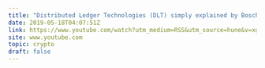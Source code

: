 ```yaml
---
title: "Distributed Ledger Technologies (DLT) simply explained by Bosch"
date: 2019-05-18T04:07:51Z
link: https://www.youtube.com/watch?utm_medium=RSS&utm_source=hune&v=xgcK4fbgVjY
site: www.youtube.com
topic: crypto
draft: false
---
```

